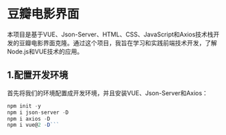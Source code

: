 # 豆瓣电影界面
本项目是基于VUE、Json-Server、HTML、CSS、JavaScript和Axios技术栈开发的豆瓣电影界面克隆。通过这个项目，我旨在学习和实践前端技术开发，了解Node.js和VUE技术的应用。
## 1.配置开发环境
首先将我们的环境配置成开发环境，并且安装VUE、Json-Server和Axios：
```javascript
npm init -y
npm i json-server -D
npm i axios -D
npm i vue@2 -D```
